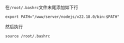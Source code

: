 在`/root/.bashrc`文件末尾添加如下行

```
export PATH="/www/server/nodejs/v22.18.0/bin:$PATH"
```

然后执行

```
source /root/.bashrc
```

